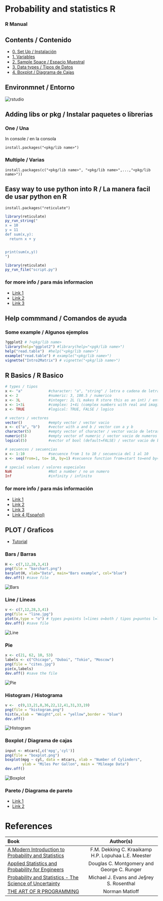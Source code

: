 # Probability and statistics R
### R Manual

## Contents / Contenido
- [0. Set Up / Instalación](https://github.com/TheGlitchCat/probability-and-statistics-R/tree/master/00-set-up)
- [1. Variables](https://github.com/TheGlitchCat/probability-and-statistics-R/tree/master/01-Variables)
- [2. Sample Space / Espacio Muestral](https://github.com/TheGlitchCat/probability-and-statistics-R/tree/master/02-Sample%20Space)
- [3. Data types / Tipos de Datos](https://github.com/TheGlitchCat/probability-and-statistics-R/tree/master/03-Data%20Types)
- [4. Boxplot / Diagrama de Cajas](https://github.com/TheGlitchCat/probability-and-statistics-R/tree/master/04-Boxplot)


## Environmnet / Entorno
![rstudio](src/Rstudio.PNG)

## Adding libs or pkg / Instalar paquetes o librerias
### One / Una
In console / en la consola
```
install.packages("<pkg/lib name>")
```
### Multiple / Varias
```
install.packages(c("<pkg/lib name>", "<pkg/lib name>",...,"<pkg/lib name>"))
```

## Easy way to use python into R / La manera facil de usar python en R
```
install.packages("reticulate")
```

```R
library(reticulate)
py_run_string("
x = 10
y = 11
def sum(x,y):
  return x + y


print(sum(x,y))
")
```

```R
library(reticulate)
py_run_file("script.py")
```

### for more info / para más informacion
- [Link 1](https://cran.r-project.org/web/packages/reticulate/vignettes/calling_python.html)
- [Link 2](http://rstudio-pubs-static.s3.amazonaws.com/407460_396f867ce3494d479fd700960879e22c.html)
- [Link 3](https://blog.rstudio.com/2018/03/26/reticulate-r-interface-to-python/)


## Help commmand / Comandos de ayuda 
### Some example  / Algunos ejemplos

```R
?ggplot2 # ?<pkg/lib name>
library(help="ggplot2") #library(help="<pgk/lib name>")
help("read.table")  #help("<pkg/lib name>") 
example("read.table") # example("<pkg/lib name>")
vignette("Intro2Matrix") # vignette("<pkg/lib name>")
```

## R Basics / R Basico
```R
# types / tipos
x <- "a"            #character: "a", "string" / letra o cadena de letras
x <- 2              #numeric: 3, 100.5 / numerico
x <- 3L             #integer: 2L (L makes R store this as an int) / entero
x <- 1+3i           #complex: 1+4i (complex numbers with real and imaginary parts) / complejo
x <- TRUE           #logical: TRUE, FALSE / logico

# vectors / vectores 
vector()            #empty vector / vector vacio
x <- c("a", "b")    #vector with a and b / vector con a y b
character(5)        #empty vector of character / vector vacio de letras
numeric(5)          #empty vector of numeric / vector vacio de numeros
logical(5)          #vector of bool (default=FALSE) / vector vacio de booleanos (por defecto = FALSE)

# secuences / secuencias
x <- 1:10           #secuence from 1 to 10 / secuencia del 1 al 10
x <- seq(from=1, to= 10, by=1) #secuence function from=start to=end by=step by step / funcion de secuencia from=inicio to=fin by=paso a paso

# special values / valores especiales
NaN                 #Not a number / no un numero
Inf                 #infinity / infinito 
```
### for more info / para más información
- [Link 1](https://swcarpentry.github.io/r-novice-inflammation/13-supp-data-structures/#:~:targetText=Key%20Points,%2C%20data%20frame%2C%20and%20factors.)
- [Link 2](https://www.tutorialspoint.com/r/r_data_types.htm)
- [Link 3](https://www.statmethods.net/input/datatypes.html)
- [Link 4 (Español)](https://cran.r-project.org/doc/contrib/rdebuts_es.pdf)


## PLOT / Graficos
- [Tutorial](https://www.tutorialspoint.com/r/r_bar_charts.htm)

### Bars / Barras
```R
H <- c(7,12,28,3,41)
png(file = "barchart.png") 
barplot(H, xlab="Data", main="Bars example", col="blue")
dev.off() #save file
```
![Bars](src/barchart.png)

### Line / Lineas
```R
v <- c(7,12,28,3,41)
png(file = "line.jpg") 
plot(v,type = "o") # types p=points l=lines o=both / tipos p=puntos l=lineas o=ambos
dev.off() #save file
```
![Line](src/line.jpg)

### Pie 
```R
x <- c(21, 62, 10, 53)
labels <- c("Chicago", "Dubai", "Tokio", "Moscow")
png(file = "cites.jpg")
pie(x,labels)
dev.off() #save the file
```
![Pie](src/cites.jpg)

### Histogram / Histograma
```R
v <-  c(9,13,21,8,36,22,12,41,31,33,19)
png(file = "histogram.png")
hist(v,xlab = "Weight",col = "yellow",border = "blue")
dev.off()
```
![Histogram](src/histogram.png)

### Boxplot / Diagrama de cajas
```R
input <- mtcars[,c('mpg','cyl')]
png(file = "boxplot.png")
boxplot(mpg ~ cyl, data = mtcars, xlab = "Number of Cylinders",
        ylab = "Miles Per Gallon", main = "Mileage Data")
dev.off()
```
![Boxplot](src/boxplot.png)

### Pareto / Diagrama de pareto 
- [Link 1](https://rstudio-pubs-static.s3.amazonaws.com/72023_670962b57f444c04999fd1a0a393e113.html)
- [Link 2](https://nhsrcommunity.com/blog/pareto-chart-in-ggplot2/)


# References 

| Book | Author(s) |
|:-----|:---------:|
| [A Modern Introduction to Probability and Statistics](https://cis.temple.edu/~latecki/Courses/CIS2033-Spring13/Modern_intro_probability_statistics_Dekking05.pdf) | F.M. Dekking C. Kraaikamp H.P. Lopuhaa L.E. Meester |
| [Applied Statistics and Probability for Engineers](http://www.um.edu.ar/math/montgomery.pdf) | Douglas C. Montgomery and George C. Runger |
| [Probability and Statistics - The Science of Uncertainty](http://www.utstat.toronto.edu/mikevans/jeffrosenthal/book.pdf) | Michael J. Evans and Je§rey S. Rosenthal |
| [THE ART OF R PROGRAMMING](http://diytranscriptomics.com/Reading/files/The%20Art%20of%20R%20Programming.pdf)| Norman Matloff |
